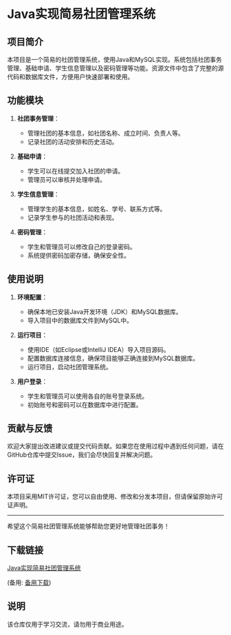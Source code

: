 # Java实现简易社团管理系统

## 项目简介

本项目是一个简易的社团管理系统，使用Java和MySQL实现。系统包括社团事务管理、基础申请、学生信息管理以及密码管理等功能。资源文件中包含了完整的源代码和数据库文件，方便用户快速部署和使用。

## 功能模块

1. **社团事务管理**：
   - 管理社团的基本信息，如社团名称、成立时间、负责人等。
   - 记录社团的活动安排和历史活动。

2. **基础申请**：
   - 学生可以在线提交加入社团的申请。
   - 管理员可以审核并处理申请。

3. **学生信息管理**：
   - 管理学生的基本信息，如姓名、学号、联系方式等。
   - 记录学生参与的社团活动和表现。

4. **密码管理**：
   - 学生和管理员可以修改自己的登录密码。
   - 系统提供密码加密存储，确保安全性。

## 使用说明

1. **环境配置**：
   - 确保本地已安装Java开发环境（JDK）和MySQL数据库。
   - 导入项目中的数据库文件到MySQL中。

2. **运行项目**：
   - 使用IDE（如Eclipse或IntelliJ IDEA）导入项目源码。
   - 配置数据库连接信息，确保项目能够正确连接到MySQL数据库。
   - 运行项目，启动社团管理系统。

3. **用户登录**：
   - 学生和管理员可以使用各自的账号登录系统。
   - 初始账号和密码可以在数据库中进行配置。

## 贡献与反馈

欢迎大家提出改进建议或提交代码贡献。如果您在使用过程中遇到任何问题，请在GitHub仓库中提交Issue，我们会尽快回复并解决问题。

## 许可证

本项目采用MIT许可证，您可以自由使用、修改和分发本项目，但请保留原始许可证声明。

---

希望这个简易社团管理系统能够帮助您更好地管理社团事务！

## 下载链接
[Java实现简易社团管理系统](https://pan.quark.cn/s/458c50d4e5a2) 

(备用: [备用下载](https://pan.baidu.com/s/1h6fGFhQcslnjB7Y-7ghgDQ?pwd=1234))

## 说明

该仓库仅用于学习交流，请勿用于商业用途。
